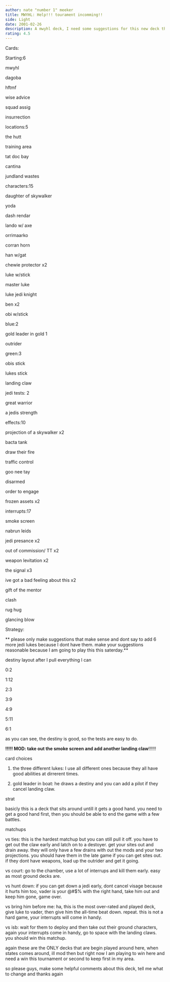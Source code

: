 ```yaml
---
author: nate "number 1" meeker
title: MWYHL: Help!!! tourament incomming!!
side: Light
date: 2001-02-26
description: A mwyhl deck, I need some suggestions for this new deck that I plan to play this weekend, if all goes well.....
rating: 4.5
---
```

Cards: 

Starting:6
mwyhl
dagoba
hftmf
wise advice
squad assig
insurrection

locations:5
the hutt
training area
tat doc bay
cantina
jundland wastes

characters:15
daughter of skywalker
yoda
dash rendar
lando w/ axe
orrimaarko
corran horn
han w/gat
chewie protector x2
luke w/stick
master luke
luke jedi knight
ben x2
obi w/stick

blue:2
gold leader in gold 1
outrider

green:3
obis stick
lukes stick
landing claw

jedi tests: 2
great warrior
a jedis strength

effects:10
projection of a skywalker x2
bacta tank
draw their fire
traffic control
goo nee tay
disarmed
order to engage
frozen assets x2

interrupts:17
smoke screen
nabrun leids
jedi presance x2
out of commission/ TT x2
weapon levitation x2
the signal x3
ive got a bad feeling about this x2
gift of the mentor
clash
rug hug
glancing blow 

Strategy: 

** please only make suggestions that make sense and dont say to add 6 more jedi lukes because I dont have them. make your suggestions reasonable because I am going to play this this saterday.**

destiny layout after I pull everything I can
0:2
1:12
2:3
3:9
4:9
5:11
6:1
as you can see, the destiny is good, so the tests are easy to do.

****!!!!! MOD: take out the smoke screen and add another landing claw****!!!!!!

card choices
1. the three different lukes: I use all different ones because they all have good abilities at dirrerent times.
2. gold leader in boat: he draws a destiny and you can add a pilot if they cancel landing claw.

strat
basicly this is a deck that sits around untill it gets a good hand. you need to get a good hand first, then you should be able to end the game with a few battles.

matchups
vs ties: this is the hardest matchup but you can still pull it off. you have to get out the claw early and latch on to a destoyer. get your sites out and drain away. they will only have a few drains with out the mods and your two projections. you should have them in the late game if you can get sites out. if they dont have weapons, load up the outrider and get it going.

vs court: go to the chamber, use a lot of interrups and kill them early. easy as most ground decks are.

vs hunt down: if you can get down a jedi early, dont cancel visage because it hurts him too, vader is your @#$% with the right hand, take him out and keep him gone, game over.

vs bring him before me: ha, this is the most over-rated and played deck, give luke to vader, then give him the all-time beat down. repeat. this is not a hard game, your interrupts will come in handy.

vs isb: wait for them to deploy and then take out their ground characters, again your interrupts come in handy, go to space with the landing claws. you should win this matchup.

again these are the ONLY decks that are begin played around here, when states comes around, ill mod then but right now I am playing to win here and  need a win this tournament or second to keep first in my area.
so please guys, make some helpful comments about this deck, tell me what to change and thanks again 